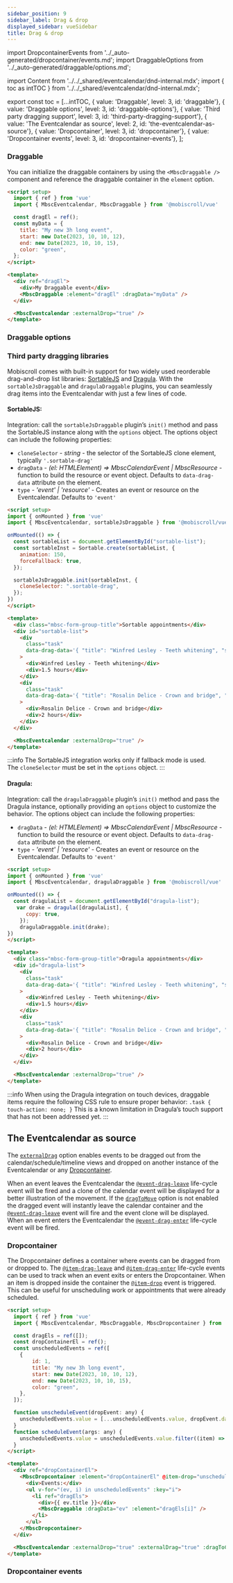 ```yaml
---
sidebar_position: 9
sidebar_label: Drag & drop
displayed_sidebar: vueSidebar
title: Drag & drop
---
```


import DropcontainerEvents from '../_auto-generated/dropcontainer/events.md';
import DraggableOptions from '../_auto-generated/draggable/options.md';

import Content from '../../_shared/eventcalendar/dnd-internal.mdx';
import { toc as intTOC } from '../../_shared/eventcalendar/dnd-internal.mdx';

export const toc = [...intTOC,
  { value: 'Draggable', level: 3, id: 'draggable'},
  { value: 'Draggable options', level: 3, id: 'draggable-options'},
  { value: 'Third party dragging support', level: 3, id: 'third-party-dragging-support'},
  { value: 'The Eventcalendar as source', level: 2, id: 'the-eventcalendar-as-source'},
  { value: 'Dropcontainer', level: 3, id: 'dropcontainer'},
  { value: 'Dropcontainer events', level: 3, id: 'dropcontainer-events'},
];

<Content />

<h3 id="draggable">Draggable</h3>

You can initialize the draggable containers by using the `<MbscDraggable />` component and reference the draggable container in the `element` option.

```html
<script setup>
  import { ref } from 'vue'
  import { MbscEventcalendar, MbscDraggable } from '@mobiscroll/vue'

  const dragEl = ref();
  const myData = {
    title: "My new 3h long event",
    start: new Date(2023, 10, 10, 12),
    end: new Date(2023, 10, 10, 15),
    color: "green",
  };
</script>

<template>
  <div ref="dragEl">
    <div>My Draggable event</div>
    <MbscDraggable :element="dragEl" :dragData="myData" />
  </div>

  <MbscEventcalendar :externalDrop="true" />
</template>
```

<h3 id="draggable-options">Draggable options</h3>

<div className="option-list">
  <DraggableOptions />
</div>


<h3 id="third-party-dragging-support">Third party dragging libraries</h3>

Mobiscroll comes with built-in support for two widely used reorderable drag-and-drop list libraries: [SortableJS](https://sortablejs.github.io/Sortable/) and [Dragula](https://bevacqua.github.io/dragula/). With the `sortableJsDraggable` and `dragulaDraggable` plugins, you can seamlessly drag items into the Eventcalendar with just a few lines of code.   

<h4 id="sortable-js">SortableJS:</h4>

Integration: call the `sortableJsDraggable` plugin’s `init()` method and pass the SortableJS instance along with the `options` object.
The options object can include the following properties: 
- `cloneSelector` - *string* - the selector of the SortableJS clone element, typically `'.sortable-drag'`
- `dragData` - *(el: HTMLElement) => MbscCalendarEvent | MbscResource* - function to build the resource or event object. Defaults to `data-drag-data` attribute on the element. 
- `type` - *'event' | 'resource'* - Creates an event or resource on the Eventcalendar. Defaults to `'event'`

```html
<script setup>
import { onMounted } from 'vue'
import { MbscEventcalendar, sortableJsDraggable } from '@mobiscroll/vue'

onMounted(() => {
  const sortableList = document.getElementById("sortable-list");
  const sortableInst = Sortable.create(sortableList, {
    animation: 150,
    forceFallback: true,
  });

  sortableJsDraggable.init(sortableInst, {
    cloneSelector: ".sortable-drag",
  });
})
</script>

<template>
  <div class="mbsc-form-group-title">Sortable appointments</div>
  <div id="sortable-list">
    <div
      class="task"
      data-drag-data='{ "title": "Winfred Lesley - Teeth whitening", "start": "00:00", "end": "01:30" }'
    >
      <div>Winfred Lesley - Teeth whitening</div>
      <div>1.5 hours</div>
    </div>
    <div
      class="task"
      data-drag-data='{ "title": "Rosalin Delice - Crown and bridge", "start": "00:00", "end": "02:00" }'
    >
      <div>Rosalin Delice - Crown and bridge</div>
      <div>2 hours</div>
    </div>
  </div>

  <MbscEventcalendar :externalDrop="true" />
</template>
```

:::info
The SortableJS integration works only if fallback mode is used.  
The `cloneSelector` must be set in the `options` object.
:::

<h4 id="dragula">Dragula:</h4>

Integration: call the `dragulaDraggable` plugin’s `init()` method and pass the Dragula instance, optionally providing an `options` object to customize the behavior.
The options object can include the following properties:
- `dragData` - *(el: HTMLElement) => MbscCalendarEvent | MbscResource* - function to build the resource or event object. Defaults to `data-drag-data` attribute on the element.
- `type` - *'event' | 'resource'* - Creates an event or resource on the Eventcalendar. Defaults to `'event'`

```html
<script setup>
import { onMounted } from 'vue'
import { MbscEventcalendar, dragulaDraggable } from '@mobiscroll/vue'

onMounted(() => {
  const dragulaList = document.getElementById("dragula-list");
   var drake = dragula([dragulaList], {
      copy: true,
    });
    dragulaDraggable.init(drake);
})
</script>

<template>
  <div class="mbsc-form-group-title">Dragula appointments</div>
  <div id="dragula-list">
    <div
      class="task"
      data-drag-data='{ "title": "Winfred Lesley - Teeth whitening", "start": "00:00", "end": "01:30" }'
    >
      <div>Winfred Lesley - Teeth whitening</div>
      <div>1.5 hours</div>
    </div>
    <div
      class="task"
      data-drag-data='{ "title": "Rosalin Delice - Crown and bridge", "start": "00:00", "end": "02:00" }'
    >
      <div>Rosalin Delice - Crown and bridge</div>
      <div>2 hours</div>
    </div>
  </div>

  <MbscEventcalendar :externalDrop="true" />
</template>
```

:::info
When using the Dragula integration on touch devices, draggable items require the following CSS rule to ensure proper behavior:
`.task {
  touch-action: none;
}` 
This is a known limitation in Dragula’s touch support that has not been addressed yet.
:::


<h2 id="the-eventcalendar-as-source">The Eventcalendar as source</h2>

The [`externalDrag`](./api#opt-externalDrag) option enables events to be dragged out from the calendar/schedule/timeline views and dropped on another instance of the Eventcalendar or any [Dropcontainer](#dropcontainer).

When an event leaves the Eventcalendar the [`@event-drag-leave`](./api#event-onEventDragLeave) life-cycle event will be fired and a clone of the calendar event will be displayed for a better illustration of the movement. If the [`dragToMove`](./api#opt-dragToMove) option is not enabled the dragged event will instantly leave the calendar container and the [`@event-drag-leave`](./api#event-onEventDragLeave) event will fire and the event clone will be displayed. When an event enters the Eventcalendar the [`@event-drag-enter`](./api#event-onEventDragEnter) life-cycle event will be fired.


<h3 id="dropcontainer">Dropcontainer</h3>

The Dropcontainer defines a container where events can be dragged from or dropped to. The [`@item-drag-leave`](#event-onItemDragLeave) and [`@item-drag-enter`](#event-onItemDragEnter) life-cycle events can be used to track when an event exits or enters the Dropcontainer. When an item is dropped inside the container the [`@item-drop`](#event-onItemDrop) event is triggered. This can be useful for unscheduling work or appointments that were already scheduled.

```html
<script setup>
  import { ref } from 'vue'
  import { MbscEventcalendar, MbscDraggable, MbscDropcontainer } from '@mobiscroll/vue'

  const dragEls = ref([]);
  const dropContainerEl = ref();
  const unscheduledEvents = ref([
    {
        id: 1,
        title: "My new 3h long event",
        start: new Date(2023, 10, 10, 12),
        end: new Date(2023, 10, 10, 15),
        color: "green",
    },
  ]);

  function unscheduleEvent(dropEvent: any) {
    unscheduledEvents.value = [...unscheduledEvents.value, dropEvent.data];
  }
  function scheduleEvent(args: any) {
    unscheduledEvents.value = unscheduledEvents.value.filter((item) => item.id !== args.event.id);
  }
</script>

<template>
  <div ref="dropContainerEl">
    <MbscDropcontainer :element="dropContainerEl" @item-drop="unscheduleEvent">
      <div>Events:</div>
      <ul v-for="(ev, i) in unscheduledEvents" :key="i">
        <li ref="dragEls">
          <div>{{ ev.title }}</div>
          <MbscDraggable :dragData="ev" :element="dragEls[i]" />
        </li>
      </ul>
    </MbscDropcontainer>
  </div>

  <MbscEventcalendar :externalDrop="true" :externalDrag="true" :dragToCreate="true" :dragToMove="true" @event-create="scheduleEvent" />
</template>
```

<h3 id="dropcontainer-events">Dropcontainer events</h3>

<div className="option-list">

<DropcontainerEvents />

</div>